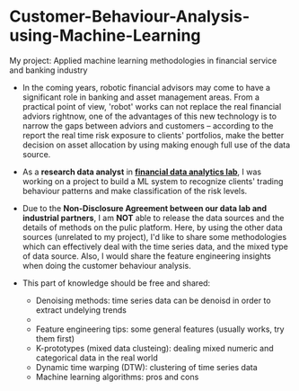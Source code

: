 # Customer-Behaviour-Analysis-using-Machine-Learning
My project: Applied machine learning methodologies in financial service and banking industry

- In the coming years, robotic financial advisors may come to have a significant role in banking and asset management areas. From a practical point of view, 'robot' works can not replace the real financial adviors rightnow, one of the advantages of this new technology is to narrow the gaps between adviors and customers – according to the report the real time risk exposure to clients' portfolios, make the 
better decision on asset allocation by using making enough full use of the data source.

- As a **research data analyst** in [**financial data analytics lab**](https://www.cqam.ca/financial-data-analytics-lab), I was working on a project to build a ML system to recognize clients' trading behaviour patterns and make classification of the risk levels. 

- Due to the **Non-Disclosure Agreement between our data lab and industrial partners**, I am **NOT** able to release the data sources and the details of methods on the pulic platform. Here, by using the other data sources (unrelated to my project), I'd like to share some methodologies which can effectively deal with the time series data, and the mixed type of data source. Also, I would share the feature engineering insights when doing the customer behaviour analysis. 

- This part of knowledge should be free and shared:
  * Denoising methods: time series data can be denoisd in order to extract undelying trends
  * 
  * Feature engineering tips: some general features (usually works, try them first)
  * K-prototypes (mixed data clusteing): dealing mixed numeric and categorical data in the real world
  * Dynamic time warping (DTW): clustering of time series data
  * Machine learning algorithms: pros and cons
